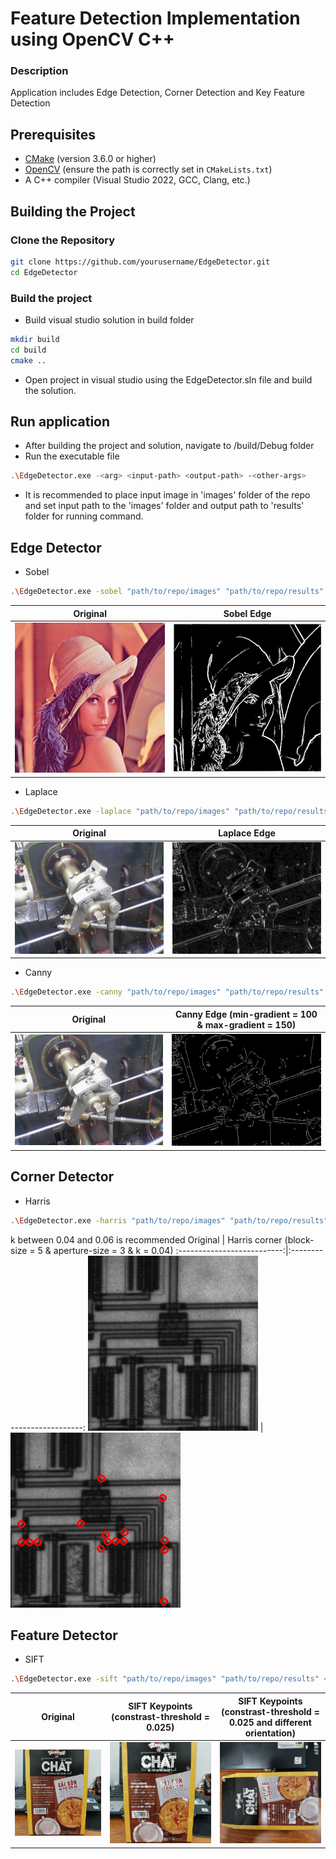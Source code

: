 # Feature Detection Implementation using OpenCV C++

### Description
Application includes Edge Detection, Corner Detection and Key Feature Detection

## Prerequisites

- [CMake](https://cmake.org/download/) (version 3.6.0 or higher)
- [OpenCV](https://opencv.org/releases/) (ensure the path is correctly set in `CMakeLists.txt`)
- A C++ compiler (Visual Studio 2022, GCC, Clang, etc.)

## Building the Project

### Clone the Repository

```sh
git clone https://github.com/yourusername/EdgeDetector.git
cd EdgeDetector
```

### Build the project
- Build visual studio solution in build folder
```sh
mkdir build
cd build
cmake ..
```
- Open project in visual studio using the EdgeDetector.sln file and build the solution.

## Run application
- After building the project and solution, navigate to /build/Debug folder
- Run the executable file
```sh
.\EdgeDetector.exe -<arg> <input-path> <output-path> -<other-args>
```
- It is recommended to place input image in 'images' folder of the repo and set input path to the 'images' folder and output path to 'results' folder for running command.

## Edge Detector
- Sobel
```sh
.\EdgeDetector.exe -sobel "path/to/repo/images" "path/to/repo/results"
```
Original | Sobel Edge
:--------------------------:|:--------------------------:
![](./images/Lenna.png) | ![](./results/sobel_edge_lenna.png)

- Laplace
```sh
.\EdgeDetector.exe -laplace "path/to/repo/images" "path/to/repo/results"
```
Original | Laplace Edge
:--------------------------:|:--------------------------:
![](./images/Valve.png) | ![](./results/laplace_edge_Valve.png)

- Canny
```sh
.\EdgeDetector.exe -canny "path/to/repo/images" "path/to/repo/results" <min-gradient> <max-gradient>
```
Original | Canny Edge (min-gradient = 100 & max-gradient = 150)
:--------------------------:|:--------------------------:
![](./images/Valve.png) | ![](./results/canny_edge_Valve.png)

## Corner Detector
- Harris
```sh
.\EdgeDetector.exe -harris "path/to/repo/images" "path/to/repo/results" <block-size> <aperture-size> <k>
```
k between 0.04 and 0.06 is recommended
Original | Harris corner (block-size = 5 & aperture-size = 3 & k = 0.04)
:--------------------------:|:--------------------------:
![](./images/circuit.png) | ![](./results/harris_corner_circuit.png)

## Feature Detector
- SIFT
```sh
.\EdgeDetector.exe -sift "path/to/repo/images" "path/to/repo/results" <contrast-threshold>
```
Original | SIFT Keypoints (constrast-threshold = 0.025) | SIFT Keypoints (constrast-threshold = 0.025 and different orientation)
:-------------------------:|:-------------------------:|:------------------------:
![](./images/box1.jpg) | ![](./results/sift_box1.jpg) | ![](./results/sift_box2.jpg)
